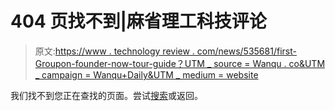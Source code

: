 # 404 页找不到|麻省理工科技评论

> 原文:[https://www . technology review . com/news/535681/first-Groupon-founder-now-tour-guide？UTM _ source = Wanqu . co&UTM _ campaign = Wanqu+Daily&UTM _ medium = website](https://www.technologyreview.com/news/535681/first-groupon-founder-now-tour-guide?utm_source=wanqu.co&utm_campaign=Wanqu+Daily&utm_medium=website)

我们找不到您正在查找的页面。尝试[搜索](/search/)或返回。